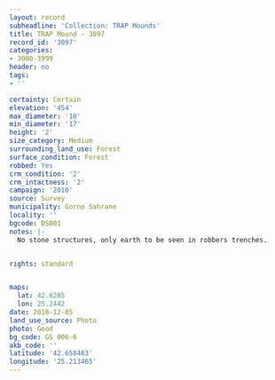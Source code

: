```yaml
---
layout: record
subheadline: 'Collection: TRAP Mounds'
title: TRAP Mound - 3097
record_id: '3097'
categories:
- 3000-3999
header: no
tags:
- ''

certainty: Certain
elevation: '454'
max_diameter: '18'
min_diameter: '17'
height: '2'
size_category: Medium
surrounding_land_use: Forest
surface_condition: Forest
robbed: Yes
crm_condition: '2'
crm_intactness: '2'
campaign: '2010'
source: Survey
municipality: Gorno Sahrane
locality: ''
bgcode: DS001
notes: |-
  No stone structures, only earth to be seen in robbers trenches.


rights: standard


maps:
  lat: 42.6285
  lon: 25.2442
date: 2018-12-05
land_use_source: Photo
photo: Good
bg_code: GS 006-6
akb_code: ''
latitude: '42.658463'
longitude: '25.213465'
---
```

